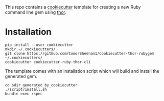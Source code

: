 This repo contains a [cookiecutter](https://github.com/audreyr/cookiecutter) template for creating a new Ruby command line gem using [thor](https://github.com/erikhuda/thor).

# Installation

```
pip install --user cookiecutter
mkdir ~/.cookiecutters/
git clone https://github.com/ConorSheehan1/cookiecutter-thor-rubygem ~/.cookiecutters/
cookiecutter cookiecutter-ruby-thor-cli
```

The template comes with an installation script which will build and install the generated gem.

```
cd $dir_generated_by_cookiecutter
./script/install.sh
bundle exec rspec
```
